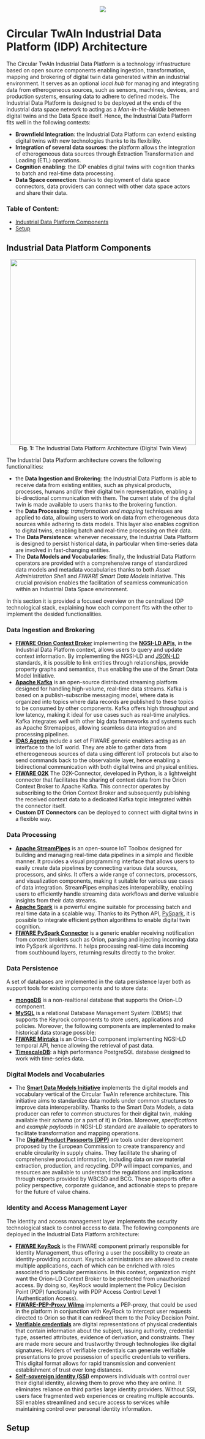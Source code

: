
<p align="center">
  <img  src="https://github.com/Engineering-Research-and-Development/circular-twain_industrial_data_platform/assets/103200695/48c05e6d-ccbc-488f-97f9-bce4cbde07f2">
</p>



# Circular TwAIn Industrial Data Platform (IDP) Architecture


The Circular TwAIn Industrial Data Platform is a technology infrastructure based on open source components enabling ingestion, transformation, mapping and brokering of digital twin data generated within an industrial environment. It serves as an optional *local hub* for managing and integrating data from etherogeneous sources, such as sensors, machines, devices, and production systems, ensuring data to adhere to defined models. The Industrial Data Platform is designed to be deployed at the ends of the industrial data space network to acting as a *Man-in-the-Middle* between digital twins and the Data Space itself. 
Hence, the Industrial Data Platform fits well in the following contexts:
- **Brownfield Integration**: the Industrial Data Platform can extend existing digital twins with new technologies thanks to its flexibility.
- **Integration of several data sources**: the platform allows the integration of etherogeneous data sources through Extraction Transformation and Loading (ETL) operations.
- **Cognition enabling**: the IDP enables digital twins with cognition thanks to batch and real-time data processing.
- **Data Space connection**: thanks to deployment of data space connectors, data providers can connect with other data space actors and share their data.
 

### Table of Content:
- [Industrial Data Platform Components](#industrial-data-platform-components)
- [Setup](#setup)


## Industrial Data Platform Components



<p align="center">
 <img width=485 heigth=800 src="https://github.com/Engineering-Research-and-Development/circular-twain_industrial_data_platform/assets/103200695/14c6c287-284b-488e-a99d-fd1de38223af">
  <br />
  <b>Fig. 1:</b> The Industrial Data Platform Architecture (Digital Twin View)
</p>



The Industrial Data Platform architecture covers the following functionalities:
- the **Data Ingestion and Brokering**: the Industrial Data Platform is able to receive data from existing entities, such as physical products, processes, humans and/or their digital twin representation, enabling a bi-directional communication with them. The current state of the digital twin is made available to users thanks to the brokering function.
- the **Data Processing**: *transformation and mapping* techniques are applied to data, allowing users to work on data from etherogeneous data sources while adhering to data models. This layer also enables cognition to digital twins, enabling batch and real-time processing on their data.
- The **Data Persistence**: whenever necessary, the Industrial Data Platform is designed to persist historical data, in particular when time-series data are involved in fast-changing entities.
- The **Data Models and Vocabularies**: finally, the Industrial Data Platform operators are provided with a comprehensive range of standardized data models and metadata vocabularies thanks to both *Asset Administration Shell* and *FIWARE Smart Data Models* initiative. This crucial provision enables the facilitation of seamless communication within an Industrial Data Space environment.

In this section it is provided a focused overview on the centralized IDP technological stack, explaining how each component fits with the other to implement the desided functionalities.


### Data Ingestion and Brokering 

- [**FIWARE Orion Context Broker**](https://fiware-orion.readthedocs.io/en/master/) implementing the [**NGSI-LD APIs**](https://www.etsi.org/deliver/etsi_gs/CIM/001_099/009/01.04.01_60/gs_cim009v010401p.pdf), in the Industrial Data Platform context, allows users to query and update context information. By implementing the NGSI-LD and [JSON-LD](https://json-ld.org/) standards, it is possible to link entities through relationships, provide property graphs and semantics, thus enabling the use of the Smart Data Model Initiative.
- [**Apache Kafka**](https://kafka.apache.org/documentation/) is an open-source distributed streaming platform designed for handling high-volume, real-time data streams. Kafka is based on a publish-subscribe messaging model, where data is organized into topics where data records are published to these topics to be consumed by other components. Kafka offers high throughput and low latency, making it ideal for use cases such as real-time analytics. Kafka integrates well with other big data frameworks and systems such as Apache Stremapipes, allowing seamless data integration and processing pipelines.
- [**IDAS Agents**](https://www.fiware.org/catalogue/) include a set of FIWARE generic enablers acting as an interface to the IoT world. They are able to gather data from ethereogeneous sources of data using different IoT protocols but also to send commands back to the observabnle layer, hence enabling a bidirectional communication with both digital twins and physical entities.
- [**FIWARE O2K**](https://github.com/Engineering-Research-and-Development/o2k-connector) The O2K-Connector, developed in Python, is a lightweight connector that facilitates the sharing of context data from the Orion Context Broker to Apache Kafka. This connector operates by subscribing to the Orion Context Broker and subsequently publishing the received context data to a dedicated Kafka topic integrated within the connector itself.
- **Custom DT Connectors** can be deployed to connect with digital twins in a flexible way.



### Data Processing

- [**Apache StreamPipes**](https://streampipes.apache.org/docs/docs/user-guide-introduction.html) is an open-source IoT Toolbox designed for building and managing real-time data pipelines in a simple and flexible manner. It provides a visual programming interface that allows users to easily create data pipelines by connecting various data sources, processors, and sinks. It offers a wide range of connectors, processors, and visualization components, making it suitable for various use cases of data integration. StreamPipes emphasizes interoperability, enabling users to efficiently handle streaming data workflows and derive valuable insights from their data streams.
- [**Apache Spark**](https://spark.apache.org/) is a powerful engine suitable for processing batch and real time data in a scalable way. Thanks to its Python API, [PySpark](https://spark.apache.org/docs/latest/api/python/), it is possible to integrate efficient python algorithms to enable digital twin cognition.
- [**FIWARE PySpark Connector**](https://github.com/Engineering-Research-and-Development/fiware-orion-pyspark-connector) is a generic enabler receiving notification from context brokers such as Orion, parsing and injecting incoming data into PySpark algorithms. It helps processing real-time data incoming from southbound layers, returning results directly to the broker.



### Data Persistence

A set of databases are implemented in the data persistence layer both as support tools for existing components and to store data:
- [**mongoDB**](https://www.mongodb.com/docs/) is a non-realtional database that supports the Orion-LD component.
- [**MySQL**](https://dev.mysql.com/doc/) is a relational Database Management System (DBMS) that supports the Keyrock components to store users, applications and policies.
Moreover, the following components are implemented to make historical data storage possible:
- [**FIWARE Mintaka**](https://github.com/FIWARE/mintaka) is an Orion-LD component implementing NGSI-LD temporal API, hence allowing the retrieval of past data.
- [**TimescaleDB**](https://docs.timescale.com/): a high performance PostgreSQL database designed to work with time-series data.



### Digital Models and Vocabularies

- The [**Smart Data Models Initiative**](https://www.fiware.org/smart-data-models/) implements the digital models and vocabulary vertical of the Circular TwAIn reference architecture. This initiative aims to standardize data models under common structures to improve data interoperability. Thanks to the Smart Data Models, a data producer can refer to common structures for their digital twin, making available their *schema* (or a part of it) in Orion. Moreover, *specifications* and *example payloads* in NGSI-LD standard are available to operators to facilitate transformation and mapping operations.
- The [**Digital Product Passports (DPP)**](https://hadea.ec.europa.eu/calls-proposals/digital-product-passport_en) are tools under development proposed by the European Commission to create transparency and enable circularity in supply chains. They facilitate the sharing of comprehensive product information, including data on raw material extraction, production, and recycling. DPP will impact companies, and resources are available to understand the regulations and implications through reports provided by WBCSD and BCG. These passports offer a policy perspective, corporate guidance, and actionable steps to prepare for the future of value chains.




### Identity and Access Management Layer

The identity and access management layer implements the security technological stack to control access to data. The following components are deployed in the Industrial Data Platform architecture:
- [**FIWARE KeyRock**](https://fiware-idm.readthedocs.io/en/latest/) is the FIWARE component primarly responsible for Identity Management, thus offering a user the possibility to create an identity-providing account. Keyrock administrators are allowed to create multiple applications, each of which can be enriched with roles associated to particular permissions. In this context, organization might want the Orion-LD Context Broker to be protected from unauthorized access. By doing so, KeyRock would implement the Policy Decision Point (PDP) functionality with PDP Access Control Level 1 (Authentication Access).
- [**FIWARE-PEP-Proxy Wilma**](https://fiware-pep-proxy.readthedocs.io/en/latest/) implements a PEP-proxy, that could be used in the platform in conjunction with KeyRock to intercept user requests directed to Orion so that it can redirect them to the Policy Decision Point.
- [**Verifiable credentials**](https://www.w3.org/TR/vc-data-model/) are digital representations of physical credentials that contain information about the subject, issuing authority, credential type, asserted attributes, evidence of derivation, and constraints. They are made more secure and trustworthy through technologies like digital signatures. Holders of verifiable credentials can generate verifiable presentations to prove possession of specific credentials to verifiers. This digital format allows for rapid transmission and convenient establishment of trust over long distances.
- [**Self-sovereign identity (SSI)**](https://ec.europa.eu/futurium/en/system/files/ged/eidas_supported_ssi_may_2019_0.pdf) empowers individuals with control over their digital identity, allowing them to prove who they are online. It eliminates reliance on third parties large identity providers. Without SSI, users face fragmented web experiences or creating multiple accounts. SSI enables streamlined and secure access to services while maintaining control over personal identity information.



## Setup



